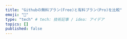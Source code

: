 ```yaml
---
title: "Githubの無料プラン(Free)と有料プラン(Pro)を比較"
emoji: "🎉"
type: "tech" # tech: 技術記事 / idea: アイデア
topics: []
published: false
---
```

